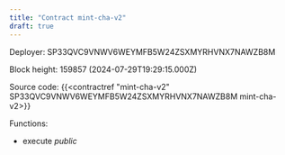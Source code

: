 ```yaml
---
title: "Contract mint-cha-v2"
draft: true
---
```

Deployer: SP33QVC9VNWV6WEYMFB5W24ZSXMYRHVNX7NAWZB8M


 



Block height: 159857 (2024-07-29T19:29:15.000Z)

Source code: {{<contractref "mint-cha-v2" SP33QVC9VNWV6WEYMFB5W24ZSXMYRHVNX7NAWZB8M mint-cha-v2>}}

Functions:

* execute _public_
